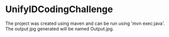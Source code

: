 # UnifyIDCodingChallenge

The project was created using maven and can be run using 'mvn exec:java'. The output jpg generated will be named Output.jpg.
